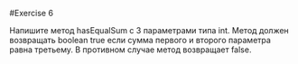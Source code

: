 #Exercise 6

Напишите метод hasEqualSum с 3 параметрами типа int.
Метод должен возвращать boolean true если сумма первого и второго параметра равна третьему. В противном случае метод возвращает false. 
